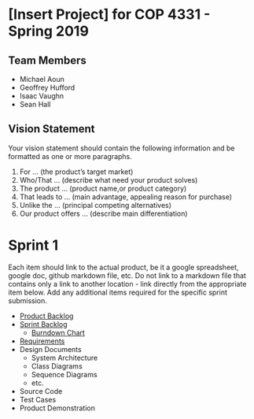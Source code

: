 # [Insert Project] for COP 4331 - Spring 2019

## Team Members

- Michael Aoun
- Geoffrey Hufford
- Isaac Vaughn
- Sean Hall

## Vision Statement

Your vision statement should contain the following information and be formatted as one or more paragraphs.

1. For ... (the product’s target market)
2. Who/That ... (describe what need your product solves)
3. The product ... (product name,or product category)
4. That leads to ... (main advantage, appealing reason for purchase)
5. Unlike the ... (principal competing alternatives)
6. Our product offers ... (describe main differentiation)

# Sprint 1

Each item should link to the actual product, be it a google spreadsheet, google doc, github markdown file, etc. Do not link to a markdown file that contains only a link to another location - link directly from the appropriate item below. Add any additional items required for the specific sprint submission.

- [Product Backlog](https://github.com/micklestick/poop-groop/blob/master/requirements/product_backlog.md)
- [Sprint Backlog](https://github.com/drhollander/COP4331_Sample/blob/master/sprint1/sprint_backlog.md)
  - [Burndown Chart](https://www.google.com/search?tbm=isch&q=sprint+burndown+chart&oq=sprint+burndown+chart)
- [Requirements](https://github.com/micklestick/poop-groop/blob/master/requirements/requirements.md)
- Design Documents
  - System Architecture
  - Class Diagrams
  - Sequence Diagrams
  - etc.
- Source Code
- Test Cases
- Product Demonstration
